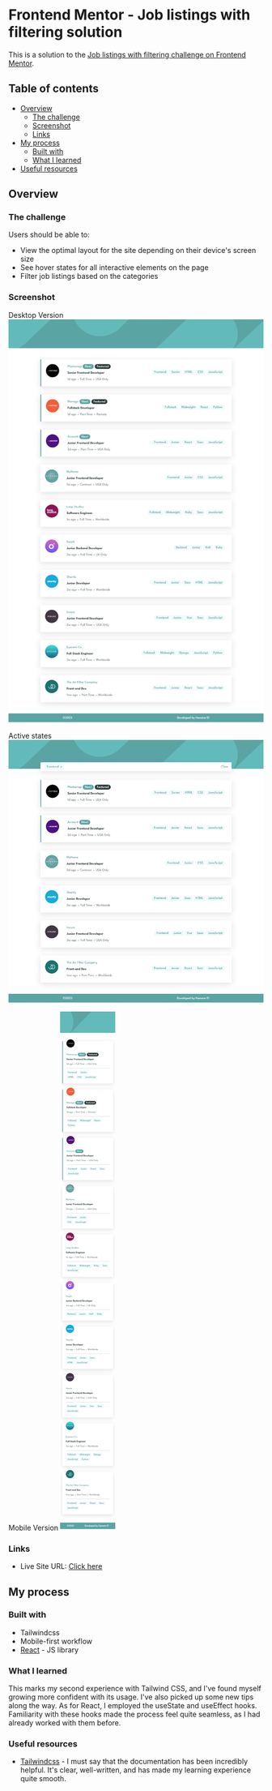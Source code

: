 # Frontend Mentor - Job listings with filtering solution

This is a solution to the [Job listings with filtering challenge on Frontend Mentor](https://www.frontendmentor.io/challenges/job-listings-with-filtering-ivstIPCt).

## Table of contents

- [Overview](#overview)
  - [The challenge](#the-challenge)
  - [Screenshot](#screenshot)
  - [Links](#links)
- [My process](#my-process)
  - [Built with](#built-with)
  - [What I learned](#what-i-learned)
- [Useful resources](#useful-resources)

## Overview

### The challenge

Users should be able to:

- View the optimal layout for the site depending on their device's screen size
- See hover states for all interactive elements on the page
- Filter job listings based on the categories

### Screenshot

Desktop Version
![Desktop version](<Desktop version.png>)

Active states
![Active states](Active-state.png)

Mobile Version
![Mobile version](<Mobile version.png>)

### Links

- Live Site URL: [Click here](https://job-listing-rosy.vercel.app/)

## My process

### Built with

- Tailwindcss
- Mobile-first workflow
- [React](https://reactjs.org/) - JS library

### What I learned

This marks my second experience with Tailwind CSS, and I've found myself growing more confident with its usage. I've also picked up some new tips along the way. As for React, I employed the useState and useEffect hooks. Familiarity with these hooks made the process feel quite seamless, as I had already worked with them before.

### Useful resources

- [Tailwindcss](https://tailwindcss.com/) - I must say that the documentation has been incredibly helpful. It's clear, well-written, and has made my learning experience quite smooth.
